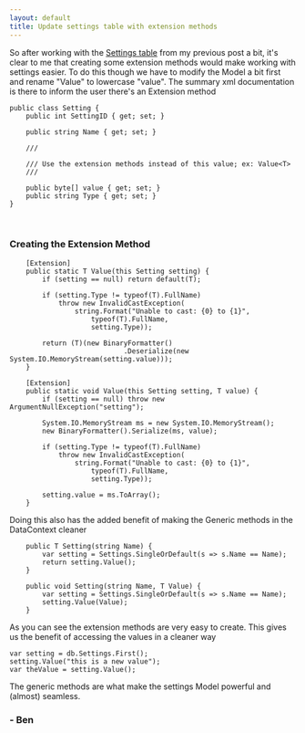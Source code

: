 ```yaml
---
layout: default
title: Update settings table with extension methods
---
```


<p>So after working with the <a href='http://buildstarted.com/2010/08/09/creating-a-settings-table-that-can-handle-almost-any-type-of-value/'>Settings table</a> from my previous post a bit, it's clear to me that creating some extension methods would make working with settings easier. To do this though we have to modify the Model a bit first and rename "Value" to lowercase "value". The summary xml documentation is there to inform the user there's an Extension method</p>

<pre><code>public class Setting {
    public int SettingID { get; set; }

    public string Name { get; set; }

    /// <summary>
    /// Use the extension methods instead of this value; ex: Value&lt;T&gt;
    /// <summary>
    public byte[] value { get; set; }
    public string Type { get; set; }
}
</code></pre>

<p><br /></p>

<h3>Creating the Extension Method</h3>

<pre><code>    [Extension]
    public static T Value<T>(this Setting setting) {
        if (setting == null) return default(T);

        if (setting.Type != typeof(T).FullName)
            throw new InvalidCastException(
                string.Format("Unable to cast: {0} to {1}",
                    typeof(T).FullName,
                    setting.Type));

        return (T)(new BinaryFormatter()
                            .Deserialize(new System.IO.MemoryStream(setting.value)));
    }

    [Extension]
    public static void Value<T>(this Setting setting, T value) {
        if (setting == null) throw new ArgumentNullException("setting");

        System.IO.MemoryStream ms = new System.IO.MemoryStream();
        new BinaryFormatter().Serialize(ms, value);

        if (setting.Type != typeof(T).FullName)
            throw new InvalidCastException(
                string.Format("Unable to cast: {0} to {1}",
                    typeof(T).FullName,
                    setting.Type));

        setting.value = ms.ToArray();
    }
</code></pre>

<p>Doing this also has the added benefit of making the Generic methods in the DataContext cleaner</p>

<pre><code>    public T Setting<T>(string Name) {
        var setting = Settings.SingleOrDefault(s => s.Name == Name);
        return setting.Value<T>();
    }

    public void Setting<T>(string Name, T Value) {
        var setting = Settings.SingleOrDefault(s => s.Name == Name);
        setting.Value<T>(Value);
    }
</code></pre>

<p>As you can see the extension methods are very easy to create. This gives us the benefit of accessing the values in a cleaner way</p>

<pre><code>var setting = db.Settings.First();
setting.Value<string>("this is a new value");
var theValue = setting.Value<string>();
</code></pre>

<p>The generic methods are what make the settings Model powerful and (almost) seamless.</p>

<h3>- Ben</h3>